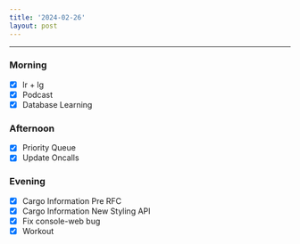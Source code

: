 ```yaml
---
title: '2024-02-26'
layout: post
---
```


---

### Morning

- [x] lr + lg
- [x] Podcast
- [x] Database Learning

### Afternoon

- [x] Priority Queue
- [x] Update Oncalls

### Evening

- [x] Cargo Information Pre RFC
- [x] Cargo Information New Styling API
- [x] Fix console-web bug
- [x] Workout
